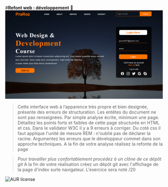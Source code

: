 #**Refont web : développement** 🚀 
![cover](./cover.PNG)
>Cette interface web à l’apparence très propre et bien designée, présente des erreurs de structuration. Les entêtes du document ne sont pas renseignées.
Par simple analyse écrite, minimum une page. Détaillez les points forts et faibles de cette page structurée en  HTML et css. Dans le validator W3C il y a 9 erreurs à corriger. Du coté css il faut applique l'unité de mesure REM :  n'oublié pas de déclarer la racine. Argumentez les erreurs que le développeur commet dans son approche techniques. A la fin de votre analyse réalisez la refonte de la page

> *Pour travailler plus confortablement procédez à un clône de ce dépôt git*
> A la fin de votre réalisation créez un dépôt git avec l'affichage de la page d'index surle navigateur. 
> L'exercice sera  noté /20

![AUR license](https://img.shields.io/aur/license/c)

